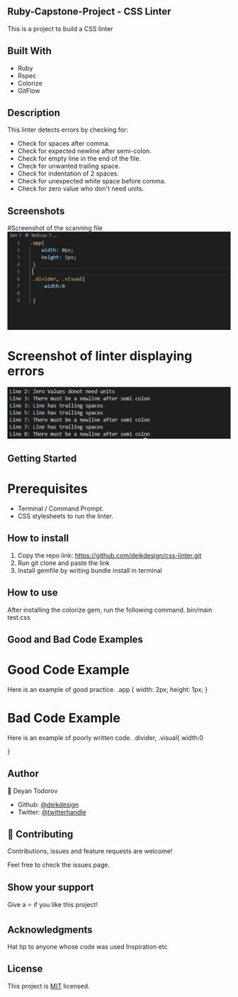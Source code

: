 ## Ruby-Capstone-Project - CSS Linter
This is a project to build a CSS linter

## Built With
* Ruby
* Rspec
* Colorize
* GitFlow

## Description
This linter detects errors by checking for:

* Check for spaces after comma.
* Check for expected newline after semi-colon.
* Check for empty line in the end of the file.
* Check for unwanted trailing space.
* Check for indentation of 2 spaces.
* Check for unexpected white space before comma.
* Check for zero value who don't need units.

## Screenshots
#Screenshot of the scanning file
![screenshot](./lib/assets/test.JPG)

# Screenshot of linter displaying errors
![screenshot](./lib/assets/screenshot.JPG)

## Getting Started
# Prerequisites
  * Terminal / Command Prompt.
  * CSS stylesheets to run the linter.


  ## How to install

  1. Copy the repo link: https://github.com/deikdesign/css-linter.git
  2. Run git clone and paste the link
  3. Install gemfile by writing bundle install in terminal

  ## How to use
  After installing the colorize gem, run the following command.
  bin/main test.css

## Good and Bad Code Examples
# Good Code Example
Here is an example of good practice.
.app {
 width: 2px;
 height: 1px;
 }

# Bad Code Example
 Here is an example of poorly written code.
 .divider, .visual{
     width:0 

 }


## Author
👤 Deyan Todorov
- Github: [@deikdesign](https://github.com/deikdesign)
- Twitter: [@twitterhandle](https://twitter.com/deikdesign)


## 🤝 Contributing
  Contributions, issues and feature requests are welcome!

  Feel free to check the issues page.

## Show your support
  Give a ⭐️ if you like this project!
  

## Acknowledgments
  Hat tip to anyone whose code was used
  Inspiration
  etc

## License
This project is [MIT](lic.url) licensed.